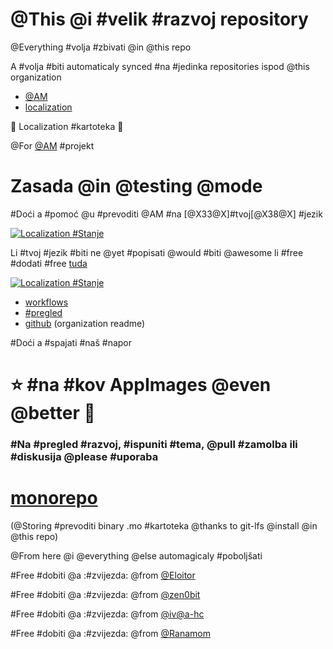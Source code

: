 # @This @i #velik #razvoj repository

@Everything #volja #zbivati @in @this repo

A #volja #biti automaticaly synced #na #jedinka repositories ispod @this
organization

- [@AM](https://github.com/AM-community/am)
- [localization](https://github.com/AM-community/localization)

🦉 Localization #kartoteka 🦉

@For [@AM](https://github.com/ivan-hc/AM) #projekt
# Zasada @in @testing @mode
#Doći a #pomoć @u #prevoditi @AM #na [@X33@X]#tvoj[@X38@X] #jezik

[![Localization
#Stanje](https://hosted.weblate.org/widget/am/am/open-graph.png)](https://hosted.weblate.org/engage/am/)

Li #tvoj #jezik #biti ne @yet #popisati @would #biti @awesome li #free #dodati
#free [tuda](https://hosted.weblate.org/new-lang/am/am/)

[![Localization
#Stanje](https://hosted.weblate.org/widget/am/multi-auto.svg)](https://hosted.weblate.org/engage/am/)

- [workflows](https://github.com/AM-community/workflows)
- [#pregled](https://github.com/AM-community/checks)
- [github](https://github.com/AM-community/.github) (organization readme)

#Doći a #spajati #naš #napor
# ⭐ #na #kov AppImages @even @better 🚀

### #Na #pregled #razvoj, #ispuniti #tema, @pull #zamolba ili #diskusija @please #uporaba

# [monorepo](https://github.com/AM-community/monorepo)
(@Storing #prevoditi binary .mo #kartoteka @thanks to git-lfs @install @in @this
repo)

@From here @i @everything @else automagicaly #poboljšati

#Free #dobiti @a :#zvijezda: @from [@Eloitor](https://github.com/Eloitor)

#Free #dobiti @a :#zvijezda: @from [@zen0bit](https://github.com/zen0bit)

#Free #dobiti @a :#zvijezda: @from [@iv@a-hc](https://github.com/ivan-hc)

#Free #dobiti @a :#zvijezda: @from [@Ranamom](https://github.com/Ranamom)

